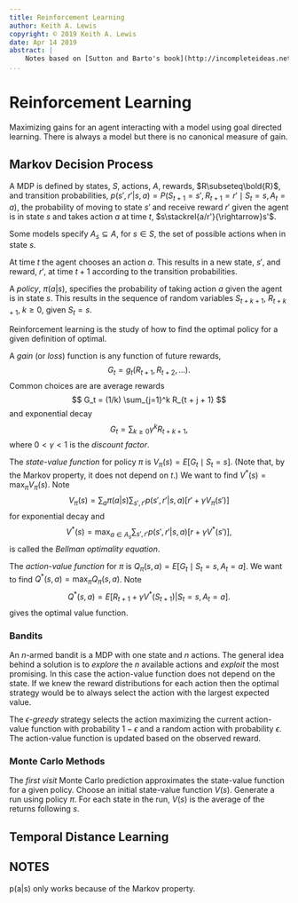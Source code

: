 ```yaml
---
title: Reinforcement Learning 
author: Keith A. Lewis
copyright: © 2019 Keith A. Lewis
date: Apr 14 2019
abstract: |
	Notes based on [Sutton and Barto's book](http://incompleteideas.net/book/RLbook2018.pdf).
...
```

# Reinforcement Learning

Maximizing gains for an agent interacting with a model using goal
directed learning.  There is always a model but there is no canonical
measure of gain.

## Markov Decision Process

A MDP is defined by states, $S$, actions, $A$, rewards,
$R\subseteq\bold{R}$, and transition probabilities, $p(s',r'|s,a) =
P(S_{t+1} = s', R_{t+1} = r'\mid S_t = s, A_t = a)$, the probability
of moving to state $s'$ and receive reward $r'$ given the agent is in
state $s$ and takes action $a$ at time $t$, $s\stackrel{a/r'}{\rightarrow}s'$.

Some models specify $A_s\subseteq A$, for $s\in S$, the set of possible
actions when in state $s$.

At time $t$ the agent chooses an action $a$. This results in a new
state, $s'$, and reward, $r'$, at time $t+1$ according to the transition
probabilities.

A _policy_, $\pi(a|s)$, specifies the probability of taking action $a$
given the agent is in state $s$. This results in the sequence of random
variables $S_{t + k + 1}$, $R_{t + k + 1}$, $k\ge0$, given $S_t = s$.

Reinforcement learning is the study of how to find the optimal policy
for a given definition of optimal.

A _gain_ (or _loss_) function is any function of future rewards,
$$
G_t = g_t(R_{t+1}, R_{t+2}, \ldots).
$$
Common choices are are average rewards
$$
G_t = (1/k) \sum_{j=1}^k R_{t + j + 1}
$$
and exponential decay 
$$
G_t = \sum_{k\ge0} \gamma^k R_{t + k + 1},
$$
where $0<\gamma<1$ is the _discount
factor_.

The _state-value function_ for policy $\pi$ is
$V_\pi(s) = E[G_t\mid S_t = s]$.
(Note that, by the Markov property, it does not depend on $t$.)
We want to
find $V^*(s) = \max_\pi V_\pi(s)$.
Note
$$
V_\pi(s) = \sum_a \pi(a|s) \sum_{s',r'} p(s',r'|s,a)[r' + \gamma V_\pi(s')]
$$
for exponential decay and
$$
V^*(s) = \max_{a\in A_s} \sum_{s',r'} p(s',r'|s,a)[r + \gamma V^*(s')],
$$
is called the _Bellman optimality equation_.

The _action-value function_ for $\pi$ is
$Q_\pi(s,a) = E[G_t\mid S_t = s, A_t = a]$.
We want to find $Q^*(s,a) = \max_\pi Q_\pi(s,a)$.
Note
$$
Q^*(s,a) = E[R_{t+1} + \gamma V^*(S_{t+1})|S_t = s, A_t = a].
$$
gives the optimal value function.

### Bandits

An $n$-armed bandit is a MDP with one state and $n$ actions. The general
idea behind a solution is to _explore_ the $n$ available actions and
_exploit_ the most promising. In this case the action-value function does
not depend on the state.  If we knew the reward distributions for each
action then the optimal strategy would be to always select the action
with the largest expected value.

The _$\epsilon$-greedy_ strategy selects the action maximizing the current
action-value function with probability $1-\epsilon$ and a random action
with probability $\epsilon$. The action-value function is updated based
on the observed reward.

### Monte Carlo Methods

The _first visit_ Monte Carlo prediction approximates the state-value function for a given policy.
Choose an initial state-value function $V(s)$. Generate a run using policy $\pi$. For each
state in the run, $V(s)$ is the average of the returns following $s$.

## Temporal Distance Learning


## NOTES

p(a|s) only works because of the Markov property.
